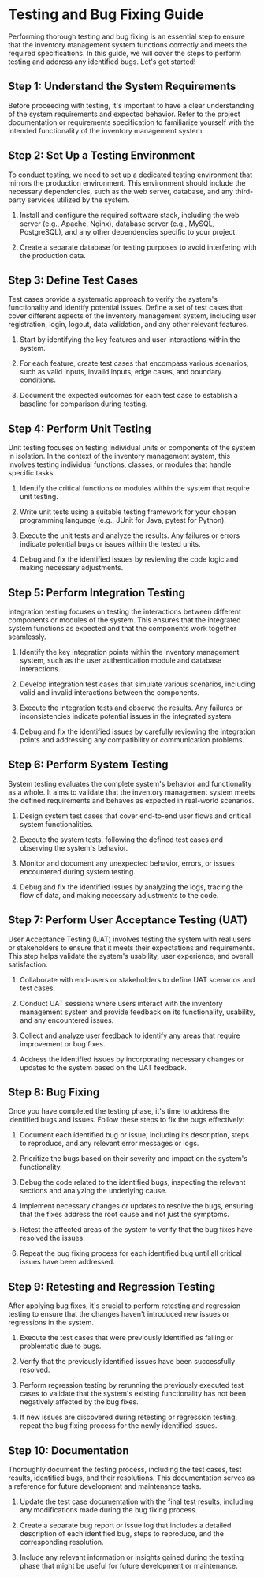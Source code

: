 # Testing and Bug Fixing Guide

Performing thorough testing and bug fixing is an essential step to ensure that the inventory management system functions correctly and meets the required specifications. In this guide, we will cover the steps to perform testing and address any identified bugs. Let's get started!

## Step 1: Understand the System Requirements

Before proceeding with testing, it's important to have a clear understanding of the system requirements and expected behavior. Refer to the project documentation or requirements specification to familiarize yourself with the intended functionality of the inventory management system.

## Step 2: Set Up a Testing Environment

To conduct testing, we need to set up a dedicated testing environment that mirrors the production environment. This environment should include the necessary dependencies, such as the web server, database, and any third-party services utilized by the system.

1. Install and configure the required software stack, including the web server (e.g., Apache, Nginx), database server (e.g., MySQL, PostgreSQL), and any other dependencies specific to your project.

2. Create a separate database for testing purposes to avoid interfering with the production data.

## Step 3: Define Test Cases

Test cases provide a systematic approach to verify the system's functionality and identify potential issues. Define a set of test cases that cover different aspects of the inventory management system, including user registration, login, logout, data validation, and any other relevant features.

1. Start by identifying the key features and user interactions within the system.

2. For each feature, create test cases that encompass various scenarios, such as valid inputs, invalid inputs, edge cases, and boundary conditions.

3. Document the expected outcomes for each test case to establish a baseline for comparison during testing.

## Step 4: Perform Unit Testing

Unit testing focuses on testing individual units or components of the system in isolation. In the context of the inventory management system, this involves testing individual functions, classes, or modules that handle specific tasks.

1. Identify the critical functions or modules within the system that require unit testing.

2. Write unit tests using a suitable testing framework for your chosen programming language (e.g., JUnit for Java, pytest for Python).

3. Execute the unit tests and analyze the results. Any failures or errors indicate potential bugs or issues within the tested units.

4. Debug and fix the identified issues by reviewing the code logic and making necessary adjustments.

## Step 5: Perform Integration Testing

Integration testing focuses on testing the interactions between different components or modules of the system. This ensures that the integrated system functions as expected and that the components work together seamlessly.

1. Identify the key integration points within the inventory management system, such as the user authentication module and database interactions.

2. Develop integration test cases that simulate various scenarios, including valid and invalid interactions between the components.

3. Execute the integration tests and observe the results. Any failures or inconsistencies indicate potential issues in the integrated system.

4. Debug and fix the identified issues by carefully reviewing the integration points and addressing any compatibility or communication problems.

## Step 6: Perform System Testing

System testing evaluates the complete system's behavior and functionality as a whole. It aims to validate that the inventory management system meets the defined requirements and behaves as expected in real-world scenarios.

1. Design system test cases that cover end-to-end user flows and critical system functionalities.

2. Execute the system tests, following the defined test cases and observing the system's behavior.

3. Monitor and document any unexpected behavior, errors, or issues encountered during system testing.

4. Debug and fix the identified issues by analyzing the logs, tracing the flow of data, and making necessary adjustments to the code.

## Step 7: Perform User Acceptance Testing (UAT)

User Acceptance Testing (UAT) involves testing the system with real users or stakeholders to ensure that it meets their expectations and requirements. This step helps validate the system's usability, user experience, and overall satisfaction.

1. Collaborate with end-users or stakeholders to define UAT scenarios and test cases.

2. Conduct UAT sessions where users interact with the inventory management system and provide feedback on its functionality, usability, and any encountered issues.

3. Collect and analyze user feedback to identify any areas that require improvement or bug fixes.

4. Address the identified issues by incorporating necessary changes or updates to the system based on the UAT feedback.

## Step 8: Bug Fixing

Once you have completed the testing phase, it's time to address the identified bugs and issues. Follow these steps to fix the bugs effectively:

1. Document each identified bug or issue, including its description, steps to reproduce, and any relevant error messages or logs.

2. Prioritize the bugs based on their severity and impact on the system's functionality.

3. Debug the code related to the identified bugs, inspecting the relevant sections and analyzing the underlying cause.

4. Implement necessary changes or updates to resolve the bugs, ensuring that the fixes address the root cause and not just the symptoms.

5. Retest the affected areas of the system to verify that the bug fixes have resolved the issues.

6. Repeat the bug fixing process for each identified bug until all critical issues have been addressed.

## Step 9: Retesting and Regression Testing

After applying bug fixes, it's crucial to perform retesting and regression testing to ensure that the changes haven't introduced new issues or regressions in the system.

1. Execute the test cases that were previously identified as failing or problematic due to bugs.

2. Verify that the previously identified issues have been successfully resolved.

3. Perform regression testing by rerunning the previously executed test cases to validate that the system's existing functionality has not been negatively affected by the bug fixes.

4. If new issues are discovered during retesting or regression testing, repeat the bug fixing process for the newly identified issues.

## Step 10: Documentation

Thoroughly document the testing process, including the test cases, test results, identified bugs, and their resolutions. This documentation serves as a reference for future development and maintenance tasks.

1. Update the test case documentation with the final test results, including any modifications made during the bug fixing process.

2. Create a separate bug report or issue log that includes a detailed description of each identified bug, steps to reproduce, and the corresponding resolution.

3. Include any relevant information or insights gained during the testing phase that might be useful for future development or maintenance.

